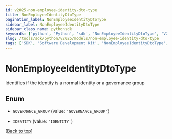 ```yaml
---
id: v2025-non-employee-identity-dto-type
title: NonEmployeeIdentityDtoType
pagination_label: NonEmployeeIdentityDtoType
sidebar_label: NonEmployeeIdentityDtoType
sidebar_class_name: pythonsdk
keywords: ['python', 'Python', 'sdk', 'NonEmployeeIdentityDtoType', 'V2025NonEmployeeIdentityDtoType'] 
slug: /tools/sdk/python/v2025/models/non-employee-identity-dto-type
tags: ['SDK', 'Software Development Kit', 'NonEmployeeIdentityDtoType', 'V2025NonEmployeeIdentityDtoType']
---
```


# NonEmployeeIdentityDtoType

Identifies if the identity is a normal identity or a governance group

## Enum

* `GOVERNANCE_GROUP` (value: `'GOVERNANCE_GROUP'`)

* `IDENTITY` (value: `'IDENTITY'`)

[[Back to top]](#) 

